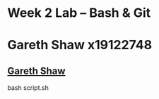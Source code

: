 # Week 2 Lab – Bash & Git
# Gareth Shaw x19122748
[Gareth Shaw](https://github.com/NCIGareth/SAP)
---
bash script.sh